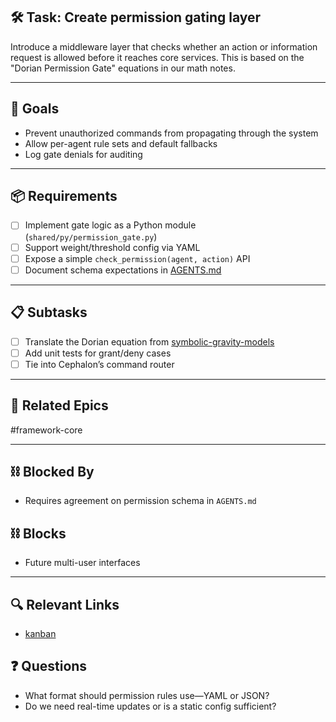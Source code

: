 ## 🛠️ Task: Create permission gating layer

Introduce a middleware layer that checks whether an action or
information request is allowed before it reaches core services.  This
is based on the "Dorian Permission Gate" equations in our math notes.

---

## 🎯 Goals

- Prevent unauthorized commands from propagating through the system
- Allow per-agent rule sets and default fallbacks
- Log gate denials for auditing

---

## 📦 Requirements

- [ ] Implement gate logic as a Python module (`shared/py/permission_gate.py`)
- [ ] Support weight/threshold config via YAML
- [ ] Expose a simple `check_permission(agent, action)` API
- [ ] Document schema expectations in [AGENTS.md](../../AGENTS.md)

---

## 📋 Subtasks

- [ ] Translate the Dorian equation from [symbolic-gravity-models](../../notes/math/symbolic-gravity-models.md)
- [ ] Add unit tests for grant/deny cases
- [ ] Tie into Cephalon’s command router

---

## 🔗 Related Epics

#framework-core

---

## ⛓️ Blocked By

- Requires agreement on permission schema in `AGENTS.md`

## ⛓️ Blocks

- Future multi-user interfaces

---

## 🔍 Relevant Links

- [kanban](../boards/kanban.md)

## ❓ Questions

- What format should permission rules use—YAML or JSON?
- Do we need real-time updates or is a static config sufficient?
